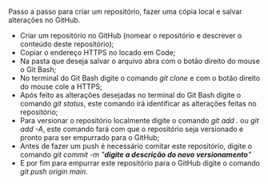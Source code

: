 Passo a passo para criar um repositório, fazer uma cópia local e salvar alterações no GitHub.


- Criar um repositório no GitHub (nomear o repositório e descrever o conteúdo deste repositório);
- Copiar o endereço HTTPS no locado em Code;
- Na pasta que deseja salvar o arquivo abra com o botão direito do mouse o Git Bash;
- No terminal do Git Bash digite o comando *git clone* e com o botão direito do mouse cole a HTTPS;
- Após feito as alterações desejadas no terminal do Git Bash digite o comando *git status*, este comando irá identificar as alterações feitas no repositório; 
- Para versionar o repositório localmente digite o comando *git add .* ou *git add -A*, este comando fará com que o repositório seja versionado e pronto para ser empurrado para o GitHub;
- Antes de fazer um push é necessário comitar este repositório, digite o comando *git commit -m "**digite a descrição do novo versionamento**"*
- E por fim para empurrar este repositório para o GitHub digite o comando *git push origin main*.

